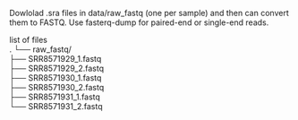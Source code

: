 Dowlolad .sra files in data/raw_fastq (one per sample) and then can convert them to FASTQ.
Use fasterq-dump for paired-end or single-end reads.

list of files \
.
└── raw_fastq/\
    ├── SRR8571929_1.fastq\
    ├── SRR8571929_2.fastq\
    ├── SRR8571930_1.fastq\
    ├── SRR8571930_2.fastq\
    ├── SRR8571931_1.fastq\
    └── SRR8571931_2.fastq



